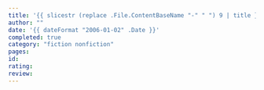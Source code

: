 ```yaml
---
title: '{{ slicestr (replace .File.ContentBaseName "-" " ") 9 | title }}'
author: ""
date: '{{ dateFormat "2006-01-02" .Date }}'
completed: true
category: "fiction nonfiction"
pages:
id:
rating:
review:
---
```

